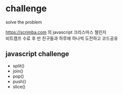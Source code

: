 # challenge
solve the problem

https://scrimba.com 의 javascript 크리스마스 챌린지<br>
비트캠프 수료 후 반 친구들과 하루에 하나씩 도전하고 코드공유

## javascript challenge
  + split()
  + join()
  + pop()
  + push()
  + slice()
